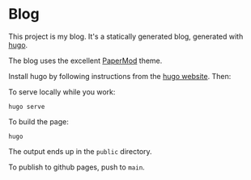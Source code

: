 Blog
==

This project is my blog. It's a statically generated blog, generated with
[hugo](https://gohugo.io/).

The blog uses the excellent [PaperMod](https://github.com/adityatelange/hugo-PaperMod) theme.

Install hugo by following instructions from the [hugo website](https://gohugo.io/getting-started/installing/). Then:

To serve locally while you work:

``` shell
hugo serve
```
To build the page:

``` shell
hugo
```

The output ends up in the `public` directory.

To publish to github pages, push to `main`.
